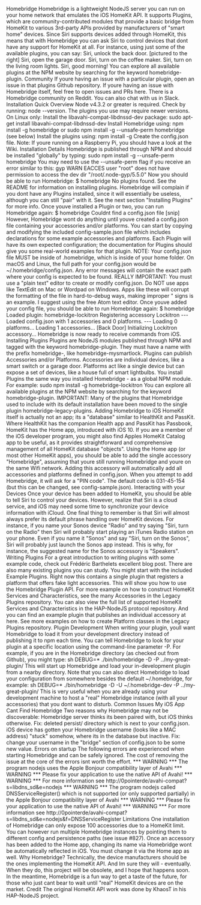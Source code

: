Homebridge Homebridge is a lightweight NodeJS server you can run on your home network that emulates the iOS HomeKit API. It supports Plugins, which are community-contributed modules that provide a basic bridge from HomeKit to various 3rd-party APIs provided by manufacturers of "smart home" devices. Since Siri supports devices added through HomeKit, this means that with Homebridge you can ask Siri to control devices that dont have any support for HomeKit at all. For instance, using just some of the available plugins, you can say: Siri, unlock the back door. [pictured to the right] Siri, open the garage door. Siri, turn on the coffee maker. Siri, turn on the living room lights. Siri, good morning! You can explore all available plugins at the NPM website by searching for the keyword homebridge-plugin. Community If youre having an issue with a particular plugin, open an issue in that plugins Github repository. If youre having an issue with Homebridge itself, feel free to open issues and PRs here. There is a Homebridge community on Reddit. You can also chat with us in Slack. Installation Quick Overview Node v4.3.2 or greater is required. Check by running: node --version. The plugins you use may require newer versions. On Linux only: Install the libavahi-compat-libdnssd-dev package: sudo apt-get install libavahi-compat-libdnssd-dev Install Homebridge using: npm install -g homebridge or sudo npm install -g --unsafe-perm homebridge (see below) Install the plugins using: npm install -g <plugin-name> Create the config.json file. Note: If youre running on a Raspberry Pi, you should have a look at the Wiki. Installation Details Homebridge is published through NPM and should be installed "globally" by typing: sudo npm install -g --unsafe-perm homebridge You may need to use the --unsafe-perm flag if you receive an error similar to this: gyp WARN EACCES user "root" does not have permission to access the dev dir "/root/.node-gyp/5.5.0" Now you should be able to run Homebridge: $ homebridge No plugins found. See the README for information on installing plugins. Homebridge will complain if you dont have any Plugins installed, since it will essentially be useless, although you can still "pair" with it. See the next section "Installing Plugins" for more info. Once youve installed a Plugin or two, you can run Homebridge again: $ homebridge Couldnt find a config.json file [snip] However, Homebridge wont do anything until youve created a config.json file containing your accessories and/or platforms. You can start by copying and modifying the included config-sample.json file which includes declarations for some example accessories and platforms. Each Plugin will have its own expected configuration; the documentation for Plugins should give you some real-world examples for that plugin. NOTE: Your config.json file MUST be inside of .homebridge, which is inside of your home folder. On macOS and Linux, the full path for your config.json would be ~/.homebridge/config.json. Any error messages will contain the exact path where your config is expected to be found. REALLY IMPORTANT: You must use a "plain text" editor to create or modify config.json. Do NOT use apps like TextEdit on Mac or Wordpad on Windows. Apps like these will corrupt the formatting of the file in hard-to-debug ways, making improper " signs is an example. I suggest using the free Atom text editor. Once youve added your config file, you should be able to run Homebridge again: $ homebridge Loaded plugin: homebridge-lockitron Registering accessory Lockitron --- Loaded config.json with 1 accessories and 0 platforms. --- Loading 0 platforms... Loading 1 accessories... [Back Door] Initializing Lockitron accessory... Homebridge is now ready to receive commands from iOS. Installing Plugins Plugins are NodeJS modules published through NPM and tagged with the keyword homebridge-plugin. They must have a name with the prefix homebridge-, like homebridge-mysmartlock. Plugins can publish Accessories and/or Platforms. Accessories are individual devices, like a smart switch or a garage door. Platforms act like a single device but can expose a set of devices, like a house full of smart lightbulbs. You install Plugins the same way you installed Homebridge - as a global NPM module. For example: sudo npm install -g homebridge-lockitron You can explore all available plugins at the NPM website by searching for the keyword homebridge-plugin. IMPORTANT: Many of the plugins that Homebridge used to include with its default installation have been moved to the single plugin homebridge-legacy-plugins. Adding Homebridge to iOS HomeKit itself is actually not an app; its a "database" similar to HealthKit and PassKit. Where HealthKit has the companion Health app and PassKit has Passbook, HomeKit has the Home app, introduced with iOS 10. If you are a member of the iOS developer program, you might also find Apples HomeKit Catalog app to be useful, as it provides straightforward and comprehensive management of all HomeKit database "objects". Using the Home app (or most other HomeKit apps), you should be able to add the single accessory "Homebridge", assuming that youre still running Homebridge and youre on the same Wifi network. Adding this accessory will automatically add all accessories and platforms defined in config.json. When you attempt to add Homebridge, it will ask for a "PIN code". The default code is 031-45-154 (but this can be changed, see config-sample.json). Interacting with your Devices Once your device has been added to HomeKit, you should be able to tell Siri to control your devices. However, realize that Siri is a cloud service, and iOS may need some time to synchronize your device information with iCloud. One final thing to remember is that Siri will almost always prefer its default phrase handling over HomeKit devices. For instance, if you name your Sonos device "Radio" and try saying "Siri, turn on the Radio" then Siri will probably start playing an iTunes Radio station on your phone. Even if you name it "Sonos" and say "Siri, turn on the Sonos", Siri will probably just launch the Sonos app instead. This is why, for instance, the suggested name for the Sonos accessory is "Speakers". Writing Plugins For a great introduction to writing plugins with some example code, check out Frédéric Barthelets excellent blog post. There are also many existing plugins you can study. You might start with the included Example Plugins. Right now this contains a single plugin that registers a platform that offers fake light accessories. This will show you how to use the Homebridge Plugin API. For more example on how to construct HomeKit Services and Characteristics, see the many Accessories in the Legacy Plugins repository. You can also view the full list of supported HomeKit Services and Characteristics in the HAP-NodeJS protocol repository. And you can find an example plugin that publishes an individual accessory at here. See more examples on how to create Platform classes in the Legacy Plugins repository. Plugin Development When writing your plugin, youll want Homebridge to load it from your development directory instead of publishing it to npm each time. You can tell Homebridge to look for your plugin at a specific location using the command-line parameter -P. For example, if you are in the Homebridge directory (as checked out from Github), you might type: sh DEBUG=* ./bin/homebridge -D -P ../my-great-plugin/ This will start up Homebridge and load your in-development plugin from a nearby directory. Note that you can also direct Homebridge to load your configuration from somewhere besides the default ~/.homebridge, for example: sh DEBUG=* ./bin/homebridge -D -U ~/.homebridge-dev -P ../my-great-plugin/ This is very useful when you are already using your development machine to host a "real" Homebridge instance (with all your accessories) that you dont want to disturb. Common Issues My iOS App Cant Find Homebridge Two reasons why Homebridge may not be discoverable: Homebridge server thinks its been paired with, but iOS thinks otherwise. Fix: deleted persist/ directory which is next to your config.json. iOS device has gotten your Homebridge username (looks like a MAC address) "stuck" somehow, where its in the database but inactive. Fix: change your username in the "bridge" section of config.json to be some new value. Errors on startup The following errors are experienced when starting Homebridge and can be safely ignored. The cost of removing the issue at the core of the errors isnt worth the effort. *** WARNING *** The program nodejs uses the Apple Bonjour compatibility layer of Avahi *** WARNING *** Please fix your application to use the native API of Avahi! *** WARNING *** For more information see http://0pointerde/avahi-compat?s=libdns_sd&e=nodejs *** WARNING *** The program nodejs called DNSServiceRegister() which is not supported (or only supported partially) in the Apple Bonjour compatibility layer of Avahi *** WARNING *** Please fix your application to use the native API of Avahi! *** WARNING *** For more information see http://0pointerde/avahi-compat?s=libdns_sd&e=nodejs&f=DNSServiceRegister Limitations One installation of Homebridge can only expose 100 accessories due to a HomeKit limit. You can however run multiple Homebridge instances by pointing them to different config and persistence paths (see issue #827). Once an accessory has been added to the Home app, changing its name via Homebridge wont be automatically reflected in iOS. You must change it via the Home app as well. Why Homebridge? Technically, the device manufacturers should be the ones implementing the HomeKit API. And Im sure they will - eventually. When they do, this project will be obsolete, and I hope that happens soon. In the meantime, Homebridge is a fun way to get a taste of the future, for those who just cant bear to wait until "real" HomeKit devices are on the market. Credit The original HomeKit API work was done by KhaosT in his HAP-NodeJS project.